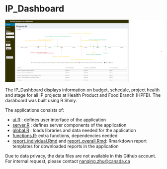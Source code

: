 # IP_Dashboard

![](https://github.com/hres/IP_Dashboard/blob/master/App_snapshot.png?raw=true)

The IP_Dashboard displays information on budget, schedule, project health and stage for all IP projects at Health Product and Food Branch (HPFB). The dashboard was built using R Shiny.

The applications consists of:
- [ui.R](https://github.com/hres/IP_Dashboard/blob/master/ui.R) : defines user interface of the application
- [server.R](https://github.com/hres/IP_Dashboard/blob/master/server.R) : defines server components of the application
- [global.R](https://github.com/hres/IP_Dashboard/blob/master/global.R) : loads libraries and data needed for the application
- [functions.R](https://github.com/hres/IP_Dashboard/blob/master/functions.R): extra functions, dependencies needed
- [report_individual.Rmd](https://github.com/hres/IP_Dashboard/blob/master/report_individual.Rmd) and [report_overall.Rmd](https://github.com/hres/IP_Dashboard/blob/master/report_overall.Rmd): Rmarkdown report templates for downloaded reports in the application


Due to data privacy, the data files are not available in this Github account. For internal request, please contact nanqing.zhu@canada.ca
